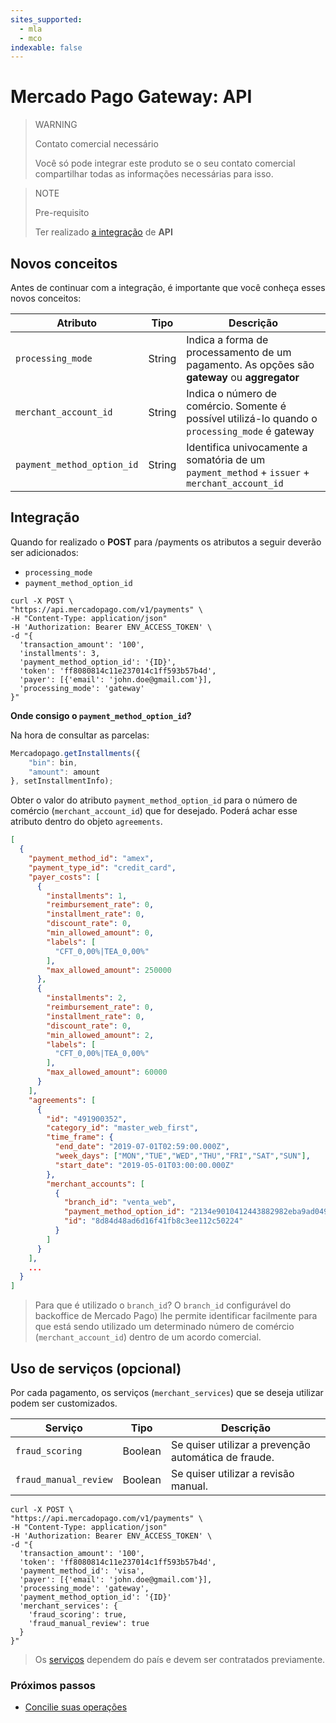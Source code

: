 ```yaml
---
sites_supported:
  - mla
  - mco
indexable: false
---
```


# Mercado Pago Gateway: API

> WARNING
>
> Contato comercial necessário
>
> Você só pode integrar este produto se o seu contato comercial compartilhar todas as informações necessárias para isso. 

> NOTE
>
> Pre-requisito
>
> Ter realizado [a integração](https://www.mercadopago[FAKER][URL][DOMAIN]/developers/pt/guides/online-payments/checkout-api/introduction) de **API**

## Novos conceitos

Antes de continuar com a integração, é importante que você conheça esses novos conceitos:

| Atributo | Tipo | Descrição |
| --- | --- | --- |
| `processing_mode` | String | Indica a forma de processamento de um pagamento. As opções são **gateway** ou **aggregator** |
| `merchant_account_id` | String | Indica o número de comércio. Somente é possível utilizá-lo quando o `processing_mode` é gateway |
| `payment_method_option_id` | String | Identifica univocamente a somatória de um `payment_method` + `issuer` + `merchant_account_id` |

## Integração

Quando for realizado o **POST** para /payments os atributos a seguir deverão ser adicionados:

* `processing_mode`
* `payment_method_option_id`

```curl
curl -X POST \
"https://api.mercadopago.com/v1/payments" \
-H "Content-Type: application/json"
-H 'Authorization: Bearer ENV_ACCESS_TOKEN' \
-d "{
  'transaction_amount': '100',
  'installments': 3,
  'payment_method_option_id': '{ID}',
  'token': 'ff8080814c11e237014c1ff593b57b4d',
  'payer': [{'email': 'john.doe@gmail.com'}],
  'processing_mode': 'gateway'
}"
```

**Onde consigo o `payment_method_option_id`?**

Na hora de consultar as parcelas:

```javascript
Mercadopago.getInstallments({
    "bin": bin,
    "amount": amount
}, setInstallmentInfo);
```

Obter o valor do atributo `payment_method_option_id` para o número de comércio (`merchant_account_id`) que for desejado. Poderá achar esse atributo dentro do objeto `agreements`.

```json
[
  {
    "payment_method_id": "amex",
    "payment_type_id": "credit_card",
    "payer_costs": [
      {
        "installments": 1,
        "reimbursement_rate": 0,
        "installment_rate": 0,
        "discount_rate": 0,
        "min_allowed_amount": 0,
        "labels": [
          "CFT_0,00%|TEA_0,00%"
        ],
        "max_allowed_amount": 250000
      },
      {
        "installments": 2,
        "reimbursement_rate": 0,
        "installment_rate": 0,
        "discount_rate": 0,
        "min_allowed_amount": 2,
        "labels": [
          "CFT_0,00%|TEA_0,00%"
        ],
        "max_allowed_amount": 60000
      }
    ],
    "agreements": [
      {
        "id": "491900352",
        "category_id": "master_web_first",
        "time_frame": {
          "end_date": "2019-07-01T02:59:00.000Z",
          "week_days": ["MON","TUE","WED","THU","FRI","SAT","SUN"],
          "start_date": "2019-05-01T03:00:00.000Z"
        },
        "merchant_accounts": [
          {
            "branch_id": "venta_web",
            "payment_method_option_id": "2134e9010412443882982eba9ad04913",
            "id": "8d84d48ad6d16f41fb8c3ee112c50224"
          }
        ]
      }
    ],
    ...
  }
]
```

> Para que é utilizado o `branch_id`? O `branch_id` configurável do backoffice de Mercado Pago) lhe permite identificar facilmente para que está sendo utilizado um determinado número de comércio (`merchant_account_id`) dentro de um acordo comercial.

## Uso de serviços (opcional)

Por cada pagamento, os serviços (`merchant_services`) que se deseja utilizar podem ser customizados.

| Serviço | Tipo | Descrição |
| --- | --- | --- |
| `fraud_scoring` | Boolean | Se quiser utilizar a prevenção automática de fraude. |
| `fraud_manual_review` | Boolean | Se quiser utilizar a revisão manual. |

```curl
curl -X POST \
"https://api.mercadopago.com/v1/payments" \
-H "Content-Type: application/json"
-H 'Authorization: Bearer ENV_ACCESS_TOKEN' \
-d "{
  'transaction_amount': '100',
  'token': 'ff8080814c11e237014c1ff593b57b4d',
  'payment_method_id': 'visa',
  'payer': [{'email': 'john.doe@gmail.com'}],
  'processing_mode': 'gateway',
  'payment_method_option_id': '{ID}'
  'merchant_services': {
    'fraud_scoring': true,
    'fraud_manual_review': true
  }
}"
```


> Os [serviços](https://www.mercadopago[FAKER][URL][DOMAIN]/developers/pt/guides/resources/localization/gateway) dependem do país e devem ser contratados previamente.

### Próximos passos

* [Concilie suas operações](https://www.mercadopago[FAKER][URL][DOMAIN]/developers/es/guides/online-payments/gateway/general-considerations/reconciliation)

